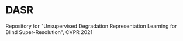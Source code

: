 # DASR
Repository for "Unsupervised Degradation Representation Learning for Blind Super-Resolution", CVPR 2021
